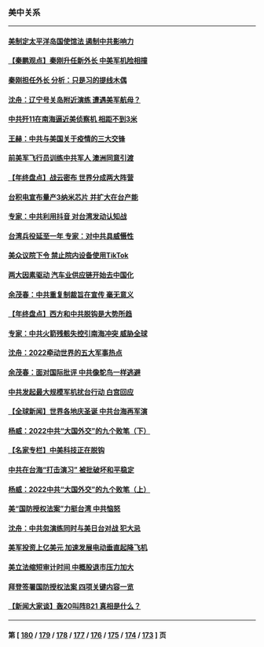 ### 美中关系
---
#### [美制定太平洋岛国使馆法 遏制中共影响力](../../pages/nf1412576/n13895823.md) 
#### [【秦鹏观点】秦刚升任新外长 中美军机险相撞](../../pages/nf1412576/n13895719.md) 
#### [秦刚担任外长 分析：只是习的提线木偶](../../pages/nf1412576/n13895637.md) 
#### [沈舟：辽宁号关岛附近演练 遭遇美军航母？](../../pages/nf1412576/n13894879.md) 
#### [中共歼11在南海逼近美侦察机 相距不到3米](../../pages/nf1412576/n13894594.md) 
#### [王赫：中共与美国关于疫情的三大交锋](../../pages/nf1412576/n13894704.md) 
#### [前美军飞行员训练中共军人 澳洲同意引渡](../../pages/nf1412576/n13894490.md) 
#### [【年终盘点】战云密布 世界分成两大阵营](../../pages/nf1412576/n13891187.md) 
#### [台积电宣布量产3纳米芯片 并扩大在台产能](../../pages/nf1412576/n13894291.md) 
#### [专家：中共利用抖音 对台湾发动认知战](../../pages/nf1412576/n13892529.md) 
#### [台湾兵役延至一年 专家：对中共具威慑性](../../pages/nf1412576/n13893127.md) 
#### [美众议院下令 禁止院内设备使用TikTok](../../pages/nf1412576/n13893373.md) 
#### [两大因素驱动 汽车业供应链开始去中国化](../../pages/nf1412576/n13893093.md) 
#### [余茂春：中共重复制裁旨在宣传 毫无意义](../../pages/nf1412576/n13893038.md) 
#### [【年终盘点】西方和中共脱钩是大势所趋](../../pages/nf1412576/n13887940.md) 
#### [专家：中共火箭残骸失控引南海冲突 威胁全球](../../pages/nf1412576/n13892541.md) 
#### [沈舟：2022牵动世界的五大军事热点](../../pages/nf1412576/n13892406.md) 
#### [余茂春：面对国际批评 中共像鸵鸟一样逃避](../../pages/nf1412576/n13892250.md) 
#### [中共发起最大规模军机扰台行动 白宫回应](../../pages/nf1412576/n13892220.md) 
#### [【全球新闻】世界各地庆圣诞 中共台海再军演](../../pages/nf1412576/n13892011.md) 
#### [杨威：2022中共“大国外交”的九个败笔（下）](../../pages/nf1412576/n13891893.md) 
#### [【名家专栏】中美科技正在脱钩](../../pages/nf1412576/n13891658.md) 
#### [中共在台海“打击演习” 被批破坏和平稳定](../../pages/nf1412576/n13891734.md) 
#### [杨威：2022中共“大国外交”的九个败笔（上）](../../pages/nf1412576/n13891424.md) 
#### [美“国防授权法案”力挺台湾 中共恼怒](../../pages/nf1412576/n13891151.md) 
#### [沈舟：中共忽演练同时与美日台对战 犯大忌](../../pages/nf1412576/n13890857.md) 
#### [美军投资上亿美元 加速发展电动垂直起降飞机](../../pages/nf1412576/n13890955.md) 
#### [美立法缩短审计时间 中概股退市压力加大](../../pages/nf1412576/n13890825.md) 
#### [拜登签署国防授权法案 四项关键内容一览](../../pages/nf1412576/n13890669.md) 
#### [【新闻大家谈】轰20叫阵B21 真相是什么？](../../pages/nf1412576/n13890509.md) 

---
#### 第 [ [180](./180.md) / [179](./179.md) / [178](./178.md) / [177](./177.md) / [176](./176.md) / [175](./175.md) / [174](./174.md) / [173](./173.md) ] 页

